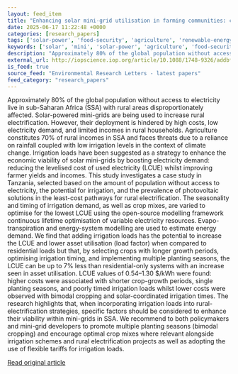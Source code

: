 ```yaml
---
layout: feed_item
title: "Enhancing solar mini-grid utilisation in farming communities: crop strategies to reduce costs and improve energy access"
date: 2025-06-17 11:22:48 +0000
categories: [research_papers]
tags: ['solar-power', 'food-security', 'agriculture', 'renewable-energy', 'climate-costs', 'economic-impacts']
keywords: ['solar', 'mini', 'solar-power', 'agriculture', 'food-security', 'renewable-energy', 'enhancing', 'climate-costs']
description: "Approximately 80% of the global population without access to electricity live in sub-Saharan Africa (SSA) with rural areas disproportionately affected"
external_url: http://iopscience.iop.org/article/10.1088/1748-9326/addbf2
is_feed: true
source_feed: "Environmental Research Letters - latest papers"
feed_category: "research_papers"
---
```


Approximately 80% of the global population without access to electricity live in sub-Saharan Africa (SSA) with rural areas disproportionately affected. Solar-powered mini-grids are being used to increase rural electrification. However, their deployment is hindered by high costs, low electricity demand, and limited incomes in rural households. Agriculture constitutes 70% of rural incomes in SSA and faces threats due to a reliance on rainfall coupled with low irrigation levels in the context of climate change. Irrigation loads have been suggested as a strategy to enhance the economic viability of solar mini-grids by boosting electricity demand: reducing the levelised cost of used electricity (LCUE) whilst improving farmer yields and incomes. This study investigates a case study in Tanzania, selected based on the amount of population without access to electricity, the potential for irrigation, and the prevalence of photovoltaic solutions in the least-cost pathways for rural electrification. The seasonality and timing of irrigation demand, as well as crop mixes, are varied to optimise for the lowest LCUE using the open-source modelling framework continuous lifetime optimisation of variable electricity resources. Evapo-transpiration and energy-system modelling are used to estimate energy demand. We find that adding irrigation loads has the potential to increase the LCUE and lower asset utilisation (load factor) when compared to residential loads but that, by selecting crops with longer growth periods, optimising irrigation timing, and implementing multiple planting seasons, the LCUE can be up to 7% less than residential-only systems with an increase seen in asset utilisation. LCUE values of 0.54–1.30 $/kWh were found: higher costs were associated with shorter crop-growth periods, single planting seasons, and poorly timed irrigation loads whilst lower costs were observed with bimodal cropping and solar-coordinated irrigation times. The research highlights that, when incorporating irrigation loads into rural-electrification strategies, specific factors should be considered to enhance their viability within mini-grids in SSA. We recommend to both policymakers and mini-grid developers to promote multiple planting seasons (bimodal cropping) and encourage optimal crop mixes where relevant alongside irrigation schemes and rural electrification projects as well as adopting the use of flexible tariffs for irrigation loads.

[Read original article](http://iopscience.iop.org/article/10.1088/1748-9326/addbf2)
